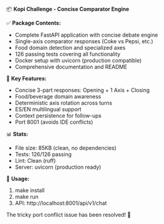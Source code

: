 📦 **Kopi Challenge - Concise Comparator Engine**

✅ **Package Contents:**
- Complete FastAPI application with concise debate engine
- Single-axis comparator responses (Coke vs Pepsi, etc.)
- Food domain detection and specialized axes
- 126 passing tests covering all functionality
- Docker setup with uvicorn (production compatible)
- Comprehensive documentation and README

🚀 **Key Features:**
- Concise 3-part responses: Opening + 1 Axis + Closing
- Food/beverage domain awareness
- Deterministic axis rotation across turns
- ES/EN multilingual support
- Context persistence for follow-ups
- Port 8001 (avoids IDE conflicts)

📊 **Stats:**
- File size: 85KB (clean, no dependencies)
- Tests: 126/126 passing
- Lint: Clean (ruff)
- Server: uvicorn (production ready)

🎯 **Usage:**
1. make install
2. make run
3. API: http://localhost:8001/api/v1/chat

The tricky port conflict issue has been resolved! 🎉
